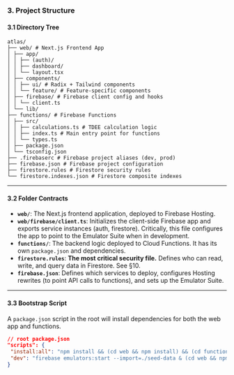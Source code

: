 ### 3. Project Structure

#### 3.1 Directory Tree

```
atlas/
├── web/ # Next.js Frontend App
│ ├── app/
│ │ ├── (auth)/
│ │ ├── dashboard/
│ │ └── layout.tsx
│ ├── components/
│ │ ├── ui/ # Radix + Tailwind components
│ │ └── feature/ # Feature-specific components
│ ├── firebase/ # Firebase client config and hooks
│ │ └── client.ts
│ └── lib/
├── functions/ # Firebase Functions
│ ├── src/
│ │ ├── calculations.ts # TDEE calculation logic
│ │ ├── index.ts # Main entry point for functions
│ │ └── types.ts
│ ├── package.json
│ └── tsconfig.json
├── .firebaserc # Firebase project aliases (dev, prod)
├── firebase.json # Firebase project configuration
├── firestore.rules # Firestore security rules
└── firestore.indexes.json # Firestore composite indexes
```

-----

#### 3.2 Folder Contracts

 * **`web/`**: The Next.js frontend application, deployed to Firebase Hosting.
 * **`web/firebase/client.ts`**: Initializes the client-side Firebase app and exports service instances (auth, firestore). Critically, this file configures the app to point to the Emulator Suite when in development.
 * **`functions/`**: The backend logic deployed to Cloud Functions. It has its own `package.json` and dependencies.
 * **`firestore.rules`**: **The most critical security file.** Defines who can read, write, and query data in Firestore. See §10.
 * **`firebase.json`**: Defines which services to deploy, configures Hosting rewrites (to point API calls to functions), and sets up the Emulator Suite.

-----

#### 3.3 Bootstrap Script

A `package.json` script in the root will install dependencies for both the web app and functions.

```json
// root package.json
"scripts": {
 "install:all": "npm install && (cd web && npm install) && (cd functions && npm install)",
 "dev": "firebase emulators:start --import=./seed-data & (cd web && npm run dev)"
}
```